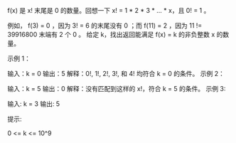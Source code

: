 f(x) 是 x! 末尾是 0 的数量。回想一下 x! = 1 * 2 * 3 * ... * x，且 0! = 1 。

例如， f(3) = 0 ，因为 3! = 6 的末尾没有 0 ；而 f(11) = 2 ，因为 11 != 39916800 末端有 2 个 0 。
给定 k，找出返回能满足 f(x) = k 的非负整数 x 的数量。

示例 1：

输入：k = 0
输出：5
解释：0!, 1!, 2!, 3!, 和 4! 均符合 k = 0 的条件。
示例 2：

输入：k = 5
输出：0
解释：没有匹配到这样的 x!，符合 k = 5 的条件。
示例 3:

输入: k = 3
输出: 5

提示:

0 <= k <= 10^9
